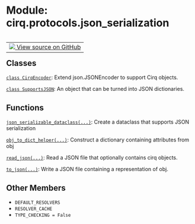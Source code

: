 <div itemscope itemtype="http://developers.google.com/ReferenceObject">
<meta itemprop="name" content="cirq.protocols.json_serialization" />
<meta itemprop="path" content="Stable" />
<meta itemprop="property" content="DEFAULT_RESOLVERS"/>
<meta itemprop="property" content="RESOLVER_CACHE"/>
<meta itemprop="property" content="TYPE_CHECKING"/>
</div>

# Module: cirq.protocols.json_serialization

<!-- Insert buttons and diff -->

<table class="tfo-notebook-buttons tfo-api" align="left">

<td>
  <a target="_blank" href="https://github.com/quantumlib/cirq/tree/master/cirq/protocols/json_serialization.py">
    <img src="https://www.tensorflow.org/images/GitHub-Mark-32px.png" />
    View source on GitHub
  </a>
</td>
</table>







## Classes

[`class CirqEncoder`](../../cirq/protocols/json_serialization/CirqEncoder.md): Extend json.JSONEncoder to support Cirq objects.

[`class SupportsJSON`](../../cirq/protocols/SupportsJSON.md): An object that can be turned into JSON dictionaries.

## Functions

[`json_serializable_dataclass(...)`](../../cirq/protocols/json_serializable_dataclass.md): Create a dataclass that supports JSON serialization

[`obj_to_dict_helper(...)`](../../cirq/protocols/obj_to_dict_helper.md): Construct a dictionary containing attributes from obj

[`read_json(...)`](../../cirq/protocols/read_json.md): Read a JSON file that optionally contains cirq objects.

[`to_json(...)`](../../cirq/protocols/to_json.md): Write a JSON file containing a representation of obj.

## Other Members

* `DEFAULT_RESOLVERS` <a id="DEFAULT_RESOLVERS"></a>
* `RESOLVER_CACHE` <a id="RESOLVER_CACHE"></a>
* `TYPE_CHECKING = False` <a id="TYPE_CHECKING"></a>
